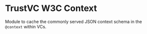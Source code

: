 # TrustVC W3C Context

Module to cache the commonly served JSON context schema in the `@context` within VCs. 
